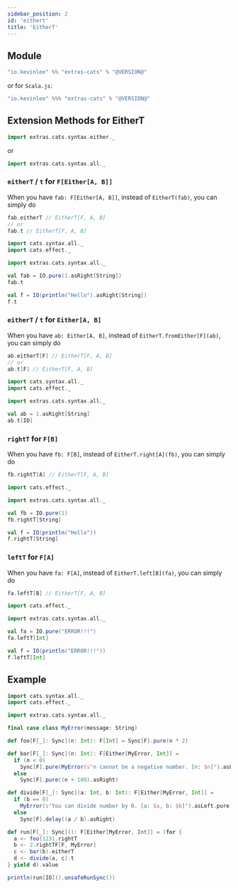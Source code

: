 ```yaml
---
sidebar_position: 2
id: 'eithert'
title: 'EitherT'
---
```


## Module
```scala
"io.kevinlee" %% "extras-cats" % "@VERSION@"
```
or for `Scala.js`:
```scala
"io.kevinlee" %%% "extras-cats" % "@VERSION@"
```

## Extension Methods for EitherT

```scala
import extras.cats.syntax.either._
```
or
```scala
import extras.cats.syntax.all._
```

### `eitherT` / `t` for `F[Either[A, B]]`
When you have `fab: F[Either[A, B]]`, instead of `EitherT(fab)`, you can simply do
```scala
fab.eitherT // EitherT[F, A, B]
// or
fab.t // EitherT[F, A, B]
```

```scala mdoc:reset-object:height=4
import cats.syntax.all._
import cats.effect._

import extras.cats.syntax.all._

val fab = IO.pure(1.asRight[String])
fab.t

val f = IO(println("Hello").asRight[String])
f.t
```


### `eitherT` / `t` for `Either[A, B]`
When you have `ab: Either[A, B]`, instead of `EitherT.fromEither[F](ab)`, you can simply do
```scala
ab.eitherT[F] // EitherT[F, A, B]
// or
ab.t[F] // EitherT[F, A, B]
```

```scala mdoc:reset-object
import cats.syntax.all._
import cats.effect._

import extras.cats.syntax.all._

val ab = 1.asRight[String]
ab.t[IO]
```


### `rightT` for `F[B]`
When you have `fb: F[B]`, instead of `EitherT.right[A](fb)`, you can simply do
```scala
fb.rightT[A] // EitherT[F, A, B]
```

```scala mdoc:reset-object:height=4
import cats.effect._

import extras.cats.syntax.all._

val fb = IO.pure(1)
fb.rightT[String]

val f = IO(println("Hello"))
f.rightT[String]
```


### `leftT` for `F[A]`
When you have `fa: F[A]`, instead of `EitherT.left[B](fa)`, you can simply do
```scala
fa.leftT[B] // EitherT[F, A, B]
```

```scala mdoc:reset-object:height=4
import cats.effect._

import extras.cats.syntax.all._

val fa = IO.pure("ERROR!!!")
fa.leftT[Int]

val f = IO(println("ERROR!!!"))
f.leftT[Int]
```


## Example

```scala mdoc:reset-object
import cats.syntax.all._
import cats.effect._

import extras.cats.syntax.all._

final case class MyError(message: String)

def foo[F[_]: Sync](n: Int): F[Int] = Sync[F].pure(n * 2)

def bar[F[_]: Sync](n: Int): F[Either[MyError, Int]] =
  if (n < 0)
    Sync[F].pure(MyError(s"n cannot be a negative number. [n: $n]").asLeft)
  else
    Sync[F].pure((n + 100).asRight)

def divide[F[_]: Sync](a: Int, b: Int): F[Either[MyError, Int]] =
  if (b == 0)
    MyError(s"You can divide number by 0. [a: $a, b: $b]").asLeft.pure[F]
  else
    Sync[F].delay((a / b).asRight)

def run[F[_]: Sync](): F[Either[MyError, Int]] = (for {
  a <- foo(123).rightT
  b <- 2.rightTF[F, MyError]
  c <- bar(b).eitherT
  d <- divide(a, c).t
} yield d).value

println(run[IO]().unsafeRunSync())

```
